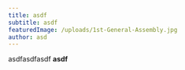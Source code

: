 ```yaml
---
title: asdf
subtitle: asdf
featuredImage: /uploads/1st-General-Assembly.jpg
author: asd
---
```

asdfasdfasdf **asdf**